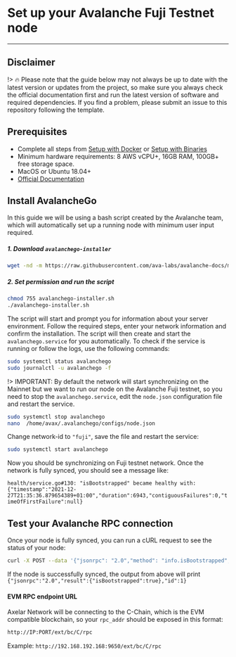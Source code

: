 # Set up your Avalanche Fuji Testnet node
-----------
## Disclaimer
!> :fire: Please note that the guide below may not always be up to date with the latest version or updates from the project, so make sure you always check the official documentation first and run the latest version of software and required dependencies. If you find a problem, please submit an issue to this repository following the template.


## Prerequisites
- Complete all steps from [Setup with Docker](/setup/setup-with-docker.md) or [Setup with Binaries](/setup/setup-with-binaries.md)
- Minimum hardware requirements: 8 AWS vCPU+, 16GB RAM, 100GB+ free storage space.
- MacOS or Ubuntu 18.04+
- [Official Documentation](https://docs.avax.network/build/tutorials/nodes-and-staking/run-avalanche-node)


## Install AvalancheGo
In this guide we will be using a bash script created by the Avalanche team, which will automatically set up a running node with minimum user input required.

##### 1. Download `avalanchego-installer`

```bash
wget -nd -m https://raw.githubusercontent.com/ava-labs/avalanche-docs/master/scripts/avalanchego-installer.sh
```

##### 2. Set permission and run the script

```bash
chmod 755 avalanchego-installer.sh
./avalanchego-installer.sh
```

The script will start and prompt you for information about your server environment. Follow the required steps, enter your network information and confirm the installation. The script will then create and start the `avalanchego.service` for you automatically. To check if the service is running or follow the logs, use the following commands:
```bash
sudo systemctl status avalanchego
sudo journalctl -u avalanchego -f
```

!> IMPORTANT: By default the network will start synchronizing on the Mainnet but we want to run our node on the Avalanche Fuji testnet, so you need to stop the `avalanchego.service`, edit the `node.json` configuration file and restart the service.

```bash
sudo systemctl stop avalanchego
nano  /home/avax/.avalanchego/configs/node.json
```

Change network-id to `"fuji"`, save the file and restart the service:

```bash
sudo systemctl start avalanchego
```

Now you should be synchronizing on Fuji testnet network. Once the network is fully synced, you should see a message like:

```health/service.go#130: "isBootstrapped" became healthy with: {"timestamp":"2021-12-27T21:35:36.879654389+01:00","duration":6943,"contiguousFailures":0,"timeOfFirstFailure":null}```


## Test your Avalanche RPC connection

Once your node is fully synced, you can run a cURL request to see the status of your node:

```bash
curl -X POST --data '{"jsonrpc": "2.0","method": "info.isBootstrapped","params":{"chain":"C"},"id":1}' -H 'content-type:application/json;' localhost:9650/ext/info

```

If the node is successfully synced, the output from above will print `{"jsonrpc":"2.0","result":{"isBootstrapped":true},"id":1}`

#### EVM RPC endpoint URL

Axelar Network will be connecting to the C-Chain, which is the EVM compatible blockchain, so your `rpc_addr` should be exposed in this format:

```bash
http://IP:PORT/ext/bc/C/rpc
```
Example:
```http://192.168.192.168:9650/ext/bc/C/rpc```




